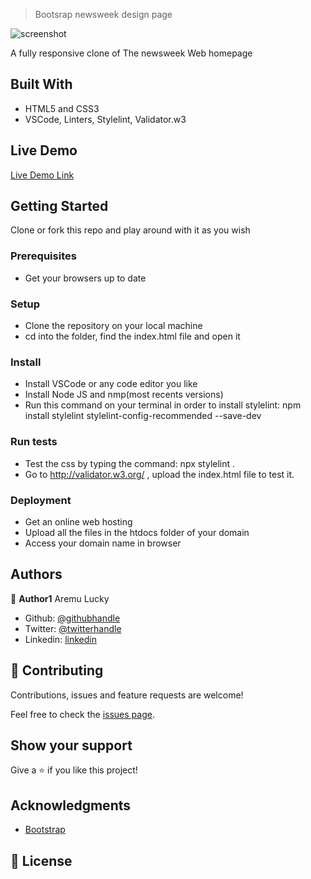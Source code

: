 > Bootsrap newsweek design page

![screenshot]()

A fully responsive clone of The newsweek Web homepage

## Built With

- HTML5 and CSS3
- VSCode, Linters, Stylelint, Validator.w3

## Live Demo

[Live Demo Link](https://frosty-leavitt-b9b46e.netlify.com/)

## Getting Started

Clone or fork this repo and play around with it as you wish

### Prerequisites

- Get your browsers up to date

### Setup

- Clone the repository on your local machine
- cd into the folder, find the index.html file and open it

### Install

- Install VSCode or any code editor you like
- Install Node JS and nmp(most recents versions)
- Run this command on your terminal in order to install stylelint: npm install stylelint stylelint-config-recommended --save-dev

### Run tests

- Test the css by typing the command: npx stylelint .
- Go to http://validator.w3.org/ , upload the index.html file to test it.

### Deployment

- Get an online web hosting
- Upload all the files in the htdocs folder of your domain
- Access your domain name in browser

## Authors

👤 **Author1**
Aremu Lucky

- Github: [@githubhandle](https://github.com/Luckyaremu)
- Twitter: [@twitterhandle](@luckyaremu)
- Linkedin: [linkedin]()

## 🤝 Contributing

Contributions, issues and feature requests are welcome!

Feel free to check the [issues page]().

## Show your support

Give a ⭐️ if you like this project!

## Acknowledgments

- [Bootstrap](https://www.newsweek.com/)

## 📝 License